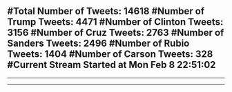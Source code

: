#Total Number of Tweets: 14618 
#Number of Trump Tweets: 4471
#Number of Clinton Tweets: 3156
#Number of Cruz Tweets: 2763
#Number of Sanders Tweets: 2496
#Number of Rubio Tweets: 1404
#Number of Carson Tweets: 328
#Current Stream Started at Mon Feb  8 22:51:02
---
---
---
